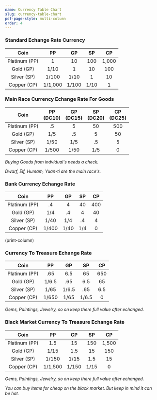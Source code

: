 ```yaml
---
name: Currency Table Chart
slug: currency-table-chart
pdf-page-style: multi-column
order: 4
---
```


### Standard Echange Rate Currency
| Coin | PP | GP | SP | CP |
|:--:|:--:|:--:|:--:|:--:|
| Platinum (PP) | 1 | 10 | 100 | 1,000 |
| Gold (GP) | 1/10 | 1 | 10 | 100 |
| Silver (SP) | 1/100 | 1/10 | 1 | 10 |
| Copper (CP) | 1/1,000 | 1/100 | 1/10 | 1 |

### Main Race Currency Echange Rate For Goods
| Coin | PP<br>(DC10) | GP<br>(DC15) | SP<br>(DC20) | CP<br>(DC25) |
|:--:|:--:|:--:|:--:|:--:|
| Platinum (PP) | .5 | 5 | 50 | 500 |
| Gold (GP) | 1/5 | .5 | 5 | 50 |
| Silver (SP) | 1/50 | 1/5 | .5 | 5 |
| Copper (CP) | 1/500 | 1/50 | 1/5 | 0 |
*Buying Goods from indvidual's needs a check.*

*Dwarf, Elf, Humam, Yuan-ti are the main race's.*

### Bank Currency Echange Rate
| Coin | PP | GP | SP | CP |
|:--:|:--:|:--:|:--:|:--:|
| Platinum (PP) | .4 | 4 | 40 | 400 |
| Gold (GP) | 1/4 | .4 | 4 | 40 |
| Silver (SP) | 1/40 | 1/4 | .4 | 4 |
| Copper (CP) | 1/400 | 1/40 | 1/4 | 0 |

(print-column)

### Currency To Treasure Echange Rate
| Coin | PP | GP | SP | CP |
|:--:|:--:|:--:|:--:|:--:|
| Platinum (PP) | .65 | 6.5 | 65 | 650 |
| Gold (GP) | 1/6.5 | .65 | 6.5 | 65 |
| Silver (SP) | 1/65 | 1/6.5 | .65 | 6.5 |
| Copper (CP) | 1/650 | 1/65 | 1/6.5 | 0 |
*Gems, Paintings, Jewelry, so on keep there full value after echanged.*

### Black Market Currency To Treasure Echange Rate
| Coin | PP | GP | SP | CP |
|:--:|:--:|:--:|:--:|:--:|
| Platinum (PP) | 1.5 | 15 | 150 | 1,500 |
| Gold (GP) | 1/15 | 1.5 | 15 | 150 |
| Silver (SP) | 1/150 | 1/15 | 1.5 | 15 |
| Copper (CP) | 1/1,500 | 1/150 | 1/15 | 0 |
*Gems, Paintings, Jewelry, so on keep there full value after echanged.*

*You can buy items for cheap on the black market. But keep in mind it can be hot.*